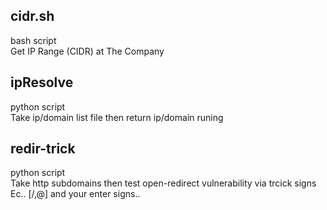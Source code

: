 ## cidr.sh 
bash script<br> Get IP Range (CIDR) at The Company <br>

## ipResolve
python script <br> Take ip/domain list file then return ip/domain runing 

## redir-trick
python script <br> Take http subdomains then test open-redirect vulnerability via trcick signs Ec.. [/,@] and your enter signs..
